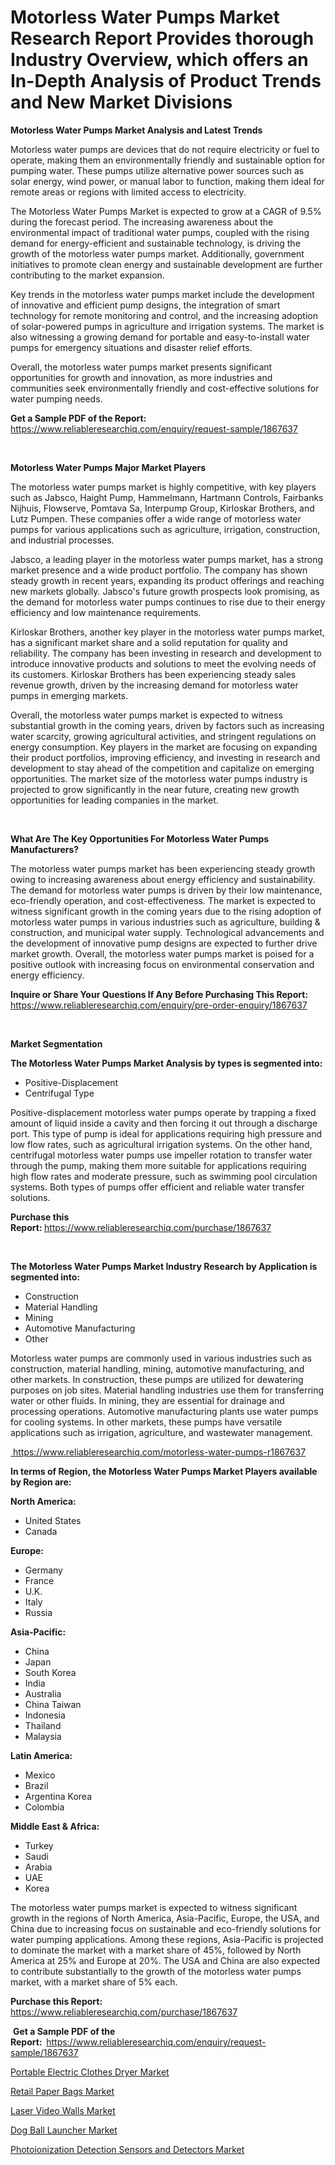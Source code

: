 <p><h1>Motorless Water Pumps Market Research Report Provides thorough Industry Overview, which offers an In-Depth Analysis of Product Trends and New Market Divisions</h1></p><p><strong>Motorless Water Pumps Market Analysis and Latest Trends</strong></p>
<p><p>Motorless water pumps are devices that do not require electricity or fuel to operate, making them an environmentally friendly and sustainable option for pumping water. These pumps utilize alternative power sources such as solar energy, wind power, or manual labor to function, making them ideal for remote areas or regions with limited access to electricity.</p><p>The Motorless Water Pumps Market is expected to grow at a CAGR of 9.5% during the forecast period. The increasing awareness about the environmental impact of traditional water pumps, coupled with the rising demand for energy-efficient and sustainable technology, is driving the growth of the motorless water pumps market. Additionally, government initiatives to promote clean energy and sustainable development are further contributing to the market expansion.</p><p>Key trends in the motorless water pumps market include the development of innovative and efficient pump designs, the integration of smart technology for remote monitoring and control, and the increasing adoption of solar-powered pumps in agriculture and irrigation systems. The market is also witnessing a growing demand for portable and easy-to-install water pumps for emergency situations and disaster relief efforts.</p><p>Overall, the motorless water pumps market presents significant opportunities for growth and innovation, as more industries and communities seek environmentally friendly and cost-effective solutions for water pumping needs.</p></p>
<p><strong>Get a Sample PDF of the Report:&nbsp;</strong> <a href="https://www.reliableresearchiq.com/enquiry/request-sample/1867637">https://www.reliableresearchiq.com/enquiry/request-sample/1867637</a></p>
<p>&nbsp;</p>
<p><strong>Motorless Water Pumps Major Market Players</strong></p>
<p><p>The motorless water pumps market is highly competitive, with key players such as Jabsco, Haight Pump, Hammelmann, Hartmann Controls, Fairbanks Nijhuis, Flowserve, Pomtava Sa, Interpump Group, Kirloskar Brothers, and Lutz Pumpen. These companies offer a wide range of motorless water pumps for various applications such as agriculture, irrigation, construction, and industrial processes.</p><p>Jabsco, a leading player in the motorless water pumps market, has a strong market presence and a wide product portfolio. The company has shown steady growth in recent years, expanding its product offerings and reaching new markets globally. Jabsco's future growth prospects look promising, as the demand for motorless water pumps continues to rise due to their energy efficiency and low maintenance requirements.</p><p>Kirloskar Brothers, another key player in the motorless water pumps market, has a significant market share and a solid reputation for quality and reliability. The company has been investing in research and development to introduce innovative products and solutions to meet the evolving needs of its customers. Kirloskar Brothers has been experiencing steady sales revenue growth, driven by the increasing demand for motorless water pumps in emerging markets.</p><p>Overall, the motorless water pumps market is expected to witness substantial growth in the coming years, driven by factors such as increasing water scarcity, growing agricultural activities, and stringent regulations on energy consumption. Key players in the market are focusing on expanding their product portfolios, improving efficiency, and investing in research and development to stay ahead of the competition and capitalize on emerging opportunities. The market size of the motorless water pumps industry is projected to grow significantly in the near future, creating new growth opportunities for leading companies in the market.</p></p>
<p>&nbsp;</p>
<p><strong>What Are The Key Opportunities For Motorless Water Pumps Manufacturers?</strong></p>
<p><p>The motorless water pumps market has been experiencing steady growth owing to increasing awareness about energy efficiency and sustainability. The demand for motorless water pumps is driven by their low maintenance, eco-friendly operation, and cost-effectiveness. The market is expected to witness significant growth in the coming years due to the rising adoption of motorless water pumps in various industries such as agriculture, building & construction, and municipal water supply. Technological advancements and the development of innovative pump designs are expected to further drive market growth. Overall, the motorless water pumps market is poised for a positive outlook with increasing focus on environmental conservation and energy efficiency.</p></p>
<p><strong>Inquire or Share Your Questions If Any Before Purchasing This Report:</strong> <a href="https://www.reliableresearchiq.com/enquiry/pre-order-enquiry/1867637">https://www.reliableresearchiq.com/enquiry/pre-order-enquiry/1867637</a></p>
<p>&nbsp;</p>
<p><strong>Market Segmentation</strong></p>
<p><strong>The Motorless Water Pumps Market Analysis by types is segmented into:</strong></p>
<p><ul><li>Positive-Displacement</li><li>Centrifugal Type</li></ul></p>
<p><p>Positive-displacement motorless water pumps operate by trapping a fixed amount of liquid inside a cavity and then forcing it out through a discharge port. This type of pump is ideal for applications requiring high pressure and low flow rates, such as agricultural irrigation systems. On the other hand, centrifugal motorless water pumps use impeller rotation to transfer water through the pump, making them more suitable for applications requiring high flow rates and moderate pressure, such as swimming pool circulation systems. Both types of pumps offer efficient and reliable water transfer solutions.</p></p>
<p><strong>Purchase this Report:&nbsp;</strong><a href="https://www.reliableresearchiq.com/purchase/1867637">https://www.reliableresearchiq.com/purchase/1867637</a></p>
<p>&nbsp;</p>
<p><strong>The Motorless Water Pumps Market Industry Research by Application is segmented into:</strong></p>
<p><ul><li>Construction</li><li>Material Handling</li><li>Mining</li><li>Automotive Manufacturing</li><li>Other</li></ul></p>
<p><p>Motorless water pumps are commonly used in various industries such as construction, material handling, mining, automotive manufacturing, and other markets. In construction, these pumps are utilized for dewatering purposes on job sites. Material handling industries use them for transferring water or other fluids. In mining, they are essential for drainage and processing operations. Automotive manufacturing plants use water pumps for cooling systems. In other markets, these pumps have versatile applications such as irrigation, agriculture, and wastewater management.</p></p>
<p><a href="https://www.reliableresearchiq.com/motorless-water-pumps-r1867637">&nbsp;https://www.reliableresearchiq.com/motorless-water-pumps-r1867637</a></p>
<p><strong>In terms of Region, the Motorless Water Pumps Market Players available by Region are:</strong></p>
<p>
    <p> <strong> North America: </strong>
        <ul>
            <li>United States</li>
            <li>Canada</li>
        </ul>
        </p> 
    <p> <strong> Europe: </strong>
        <ul>
            <li>Germany</li>
            <li>France</li>
            <li>U.K.</li>
            <li>Italy</li>
            <li>Russia</li>
        </ul>
        </p> 
    <p> <strong> Asia-Pacific: </strong>
        <ul>
            <li>China</li>
            <li>Japan</li>
            <li>South Korea</li>
            <li>India</li>
            <li>Australia</li>
            <li>China Taiwan</li>
            <li>Indonesia</li>
            <li>Thailand</li>
            <li>Malaysia</li>
        </ul>
        </p> 
    <p> <strong> Latin America: </strong>
        <ul>
            <li>Mexico</li>
            <li>Brazil</li>
            <li>Argentina Korea</li>
            <li>Colombia</li>
        </ul>
        </p> 
    <p> <strong> Middle East & Africa: </strong>
        <ul>
            <li>Turkey</li>
            <li>Saudi</li>
            <li>Arabia</li>
            <li>UAE</li>
            <li>Korea</li>
        </ul>
    </p>
    </p>
<p><p>The motorless water pumps market is expected to witness significant growth in the regions of North America, Asia-Pacific, Europe, the USA, and China due to increasing focus on sustainable and eco-friendly solutions for water pumping applications. Among these regions, Asia-Pacific is projected to dominate the market with a market share of 45%, followed by North America at 25% and Europe at 20%. The USA and China are also expected to contribute substantially to the growth of the motorless water pumps market, with a market share of 5% each.</p></p>
<p><strong>Purchase this Report: </strong><a href="https://www.reliableresearchiq.com/purchase/1867637">https://www.reliableresearchiq.com/purchase/1867637</a></p>
<p>&nbsp;<strong>Get a Sample PDF of the Report:&nbsp;&nbsp;</strong><a href="https://www.reliableresearchiq.com/enquiry/request-sample/1867637">https://www.reliableresearchiq.com/enquiry/request-sample/1867637</a></p>
<p><strong></strong></p>
<p><p><a href="https://medium.com/@presleybode/portable-electric-clothes-dryer-market-market-segmentation-geographical-regions-and-market-bc6fce1b1243">Portable Electric Clothes Dryer Market</a></p><p><a href="https://medium.com/@amandaexton567/global-retail-paper-bags-market-focus-on-application-end-use-industry-type-equipment-and-a709cbddb65d">Retail Paper Bags Market</a></p><p><a href="https://github.com/sifatuddin25/Market-Research-Report-List-2/blob/main/laser-video-walls-market.md">Laser Video Walls Market</a></p><p><a href="https://medium.com/@lottierunte68/dog-ball-launcher-market-size-growth-trends-statistics-forecasts-2024-2031-90272f98b6ff">Dog Ball Launcher Market</a></p><p><a href="https://github.com/wrwgzwbr35/Market-Research-Report-List-2/blob/main/photoionization-detection-sensors-and-detectors-market.md">Photoionization Detection Sensors and Detectors Market</a></p></p>